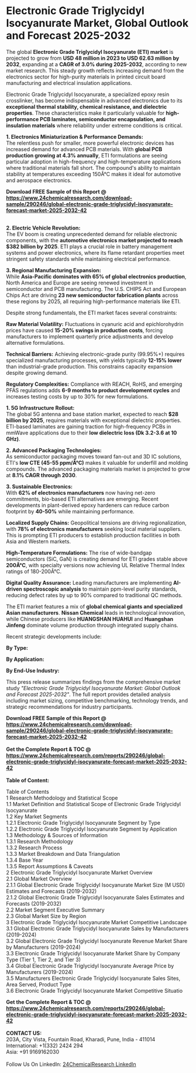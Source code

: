 <h1>Electronic Grade Triglycidyl Isocyanurate Market, Global Outlook and Forecast 2025-2032</h1><p>The global <strong>Electronic Grade Triglycidyl Isocyanurate (ETI) market</strong> is projected to grow from <strong>USD 48 million in 2023 to USD 62.63 million by 2032</strong>, expanding at a <strong>CAGR of 3.0% during 2025-2032</strong>, according to new market research. This steady growth reflects increasing demand from the electronics sector for high-purity materials in printed circuit board manufacturing and electrical insulation applications.</p><p>Electronic Grade Triglycidyl Isocyanurate, a specialized epoxy resin crosslinker, has become indispensable in advanced electronics due to its <strong>exceptional thermal stability, chemical resistance, and dielectric properties</strong>. These characteristics make it particularly valuable for <strong>high-performance PCB laminates, semiconductor encapsulation, and insulation materials</strong> where reliability under extreme conditions is critical.</p><p><strong>1. Electronics Miniaturization &amp; Performance Demands:</strong><br>
The relentless push for smaller, more powerful electronic devices has increased demand for advanced PCB materials. With <strong>global PCB production growing at 4.3% annually</strong>, ETI formulations are seeing particular adoption in high-frequency and high-temperature applications where traditional materials fall short. The compound's ability to maintain stability at temperatures exceeding 150Â°C makes it ideal for automotive and aerospace electronics.</p><div><b>Download FREE Sample of this Report @ 
            <a href="https://www.24chemicalresearch.com/download-sample/290246/global-electronic-grade-triglycidyl-isocyanurate-forecast-market-2025-2032-42">
            https://www.24chemicalresearch.com/download-sample/290246/global-electronic-grade-triglycidyl-isocyanurate-forecast-market-2025-2032-42</a></b></div><br><p><strong>2. Electric Vehicle Revolution:</strong><br>
The EV boom is creating unprecedented demand for reliable electronic components, with the <strong>automotive electronics market projected to reach $382 billion by 2025</strong>. ETI plays a crucial role in battery management systems and power electronics, where its flame retardant properties meet stringent safety standards while maintaining electrical performance.</p><p><strong>3. Regional Manufacturing Expansion:</strong><br>
While <strong>Asia-Pacific dominates with 65% of global electronics production</strong>, North America and Europe are seeing renewed investment in semiconductor and PCB manufacturing. The U.S. CHIPS Act and European Chips Act are driving <strong>23 new semiconductor fabrication plants</strong> across these regions by 2025, all requiring high-performance materials like ETI.</p><p>Despite strong fundamentals, the ETI market faces several constraints:</p><p><strong>Raw Material Volatility:</strong> Fluctuations in cyanuric acid and epichlorohydrin prices have caused <strong>15-20% swings in production costs</strong>, forcing manufacturers to implement quarterly price adjustments and develop alternative formulations.</p><p><strong>Technical Barriers:</strong> Achieving electronic-grade purity (99.95%+) requires specialized manufacturing processes, with yields typically <strong>12-15% lower</strong> than industrial-grade production. This constrains capacity expansion despite growing demand.</p><p><strong>Regulatory Complexities:</strong> Compliance with REACH, RoHS, and emerging PFAS regulations adds <strong>6-9 months to product development cycles</strong> and increases testing costs by up to 30% for new formulations.</p><p><strong>1. 5G Infrastructure Rollout:</strong><br>
The global 5G antenna and base station market, expected to reach <strong>$28 billion by 2025</strong>, requires materials with exceptional dielectric properties. ETI-based laminates are gaining traction for high-frequency PCBs in mmWave applications due to their <strong>low dielectric loss (Dk 3.2-3.6 at 10 GHz)</strong>.</p><p><strong>2. Advanced Packaging Technologies:</strong><br>
As semiconductor packaging moves toward fan-out and 3D IC solutions, ETI's <strong>low CTE (45-55 ppm/Â°C)</strong> makes it valuable for underfill and molding compounds. The advanced packaging materials market is projected to grow at <strong>8.1% CAGR through 2030</strong>.</p><p><strong>3. Sustainable Electronics:</strong><br>
With <strong>62% of electronics manufacturers</strong> now having net-zero commitments, bio-based ETI alternatives are emerging. Recent developments in plant-derived epoxy hardeners can reduce carbon footprint by <strong>40-50%</strong> while maintaining performance.</p><p><strong>Localized Supply Chains:</strong> Geopolitical tensions are driving regionalization, with <strong>78% of electronics manufacturers</strong> seeking local material suppliers. This is prompting ETI producers to establish production facilities in both Asia and Western markets.</p><p><strong>High-Temperature Formulations:</strong> The rise of wide-bandgap semiconductors (SiC, GaN) is creating demand for ETI grades stable above <strong>200Â°C</strong>, with specialty versions now achieving UL Relative Thermal Index ratings of 180-200Â°C.</p><p><strong>Digital Quality Assurance:</strong> Leading manufacturers are implementing <strong>AI-driven spectroscopic analysis</strong> to maintain ppm-level purity standards, reducing defect rates by up to 90% compared to traditional QC methods.</p><p>The ETI market features a mix of <strong>global chemical giants and specialized Asian manufacturers</strong>. <strong>Nissan Chemical</strong> leads in technological innovation, while Chinese producers like <strong>HUANGSHAN HUAHUI</strong> and <strong>Huangshan Jinfeng</strong> dominate volume production through integrated supply chains.</p><p>Recent strategic developments include:</p><p><strong>By Type:</strong></p><p><strong>By Application:</strong></p><p><strong>By End-Use Industry:</strong></p><p>This press release summarizes findings from the comprehensive market study <em>"Electronic Grade Triglycidyl Isocyanurate Market: Global Outlook and Forecast 2025-2032"</em>. The full report provides detailed analysis including market sizing, competitive benchmarking, technology trends, and strategic recommendations for industry participants.</p><div><b>Download FREE Sample of this Report @ 
            <a href="https://www.24chemicalresearch.com/download-sample/290246/global-electronic-grade-triglycidyl-isocyanurate-forecast-market-2025-2032-42">
            https://www.24chemicalresearch.com/download-sample/290246/global-electronic-grade-triglycidyl-isocyanurate-forecast-market-2025-2032-42</a></b></div><br><div><b>Get the Complete Report & TOC @ 
            <a href="https://www.24chemicalresearch.com/reports/290246/global-electronic-grade-triglycidyl-isocyanurate-forecast-market-2025-2032-42">
            https://www.24chemicalresearch.com/reports/290246/global-electronic-grade-triglycidyl-isocyanurate-forecast-market-2025-2032-42</a></b></div><br>
            <b>Table of Content:</b><p>Table of Contents<br />
1 Research Methodology and Statistical Scope<br />
1.1 Market Definition and Statistical Scope of Electronic Grade Triglycidyl Isocyanurate<br />
1.2 Key Market Segments<br />
1.2.1 Electronic Grade Triglycidyl Isocyanurate Segment by Type<br />
1.2.2 Electronic Grade Triglycidyl Isocyanurate Segment by Application<br />
1.3 Methodology & Sources of Information<br />
1.3.1 Research Methodology<br />
1.3.2 Research Process<br />
1.3.3 Market Breakdown and Data Triangulation<br />
1.3.4 Base Year<br />
1.3.5 Report Assumptions & Caveats<br />
2 Electronic Grade Triglycidyl Isocyanurate Market Overview<br />
2.1 Global Market Overview<br />
2.1.1 Global Electronic Grade Triglycidyl Isocyanurate Market Size (M USD) Estimates and Forecasts (2019-2032)<br />
2.1.2 Global Electronic Grade Triglycidyl Isocyanurate Sales Estimates and Forecasts (2019-2032)<br />
2.2 Market Segment Executive Summary<br />
2.3 Global Market Size by Region<br />
3 Electronic Grade Triglycidyl Isocyanurate Market Competitive Landscape<br />
3.1 Global Electronic Grade Triglycidyl Isocyanurate Sales by Manufacturers (2019-2024)<br />
3.2 Global Electronic Grade Triglycidyl Isocyanurate Revenue Market Share by Manufacturers (2019-2024)<br />
3.3 Electronic Grade Triglycidyl Isocyanurate Market Share by Company Type (Tier 1, Tier 2, and Tier 3)<br />
3.4 Global Electronic Grade Triglycidyl Isocyanurate Average Price by Manufacturers (2019-2024)<br />
3.5 Manufacturers Electronic Grade Triglycidyl Isocyanurate Sales Sites, Area Served, Product Type<br />
3.6 Electronic Grade Triglycidyl Isocyanurate Market Competitive Situatio</p><div><b>Get the Complete Report & TOC @ 
            <a href="https://www.24chemicalresearch.com/reports/290246/global-electronic-grade-triglycidyl-isocyanurate-forecast-market-2025-2032-42">
            https://www.24chemicalresearch.com/reports/290246/global-electronic-grade-triglycidyl-isocyanurate-forecast-market-2025-2032-42</a></b></div><br><b>CONTACT US:</b><br>
            203A, City Vista, Fountain Road, Kharadi, Pune, India - 411014<br>
            International: +1(332) 2424 294<br>
            Asia: +91 9169162030 <br><br>
            Follow Us On LinkedIn: <a href="https://www.linkedin.com/company/24chemicalresearch/">24ChemicalResearch LinkedIn</a>